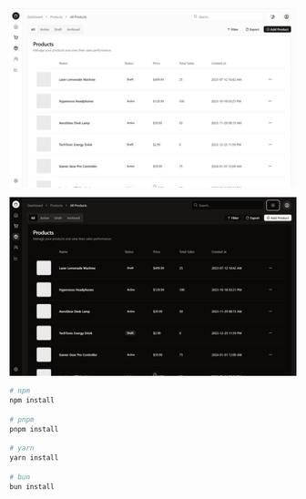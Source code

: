 ![Result](https://github.com/konstantinsteinmiller/nuxt-admin/blob/master/assets/images/light.png)

![Result](https://github.com/konstantinsteinmiller/nuxt-admin/blob/master/assets/images/dark.png)

```bash
# npm
npm install

# pnpm
pnpm install

# yarn
yarn install

# bun
bun install
```


